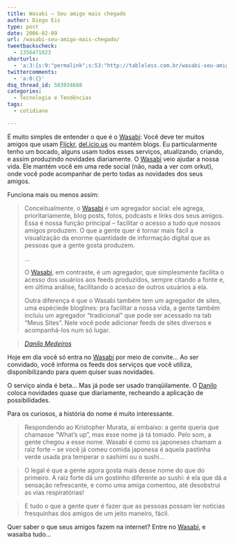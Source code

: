 ```yaml
---
title: Wasabi – Seu amigo mais chegado
author: Diego Eis
type: post
date: 2006-02-09
url: /wasabi-seu-amigo-mais-chegado/
tweetbackscheck:
  - 1356471823
shorturls:
  - 'a:3:{s:9:"permalink";s:53:"http://tableless.com.br/wasabi-seu-amigo-mais-chegado";s:7:"tinyurl";s:26:"http://tinyurl.com/3nosc2h";s:4:"isgd";s:19:"http://is.gd/WVbwZ4";}'
twittercomments:
  - 'a:0:{}'
dsq_thread_id: 503034688
categories:
  - Tecnologia e Tendências
tags:
  - cotidiano

---
```

É muito simples de entender o que é o [Wasabi][1]: Você deve ter muitos amigos que usam [Flickr][2], [del.icio.us][3] ou mantém blogs. Eu particularmente tenho um bocado, alguns usam todos esses serviços, atualizando, criando, e assim produzindo novidades diariamente. O [Wasabi][1] veio ajudar a nossa vida. Ele mantém você em uma rede social (não, nada a ver com orkut), onde você pode acompanhar de perto todas as novidades dos seus amigos. 

Funciona mais ou menos assim:

> Conceitualmente, o [Wasabi][1] é um agregador social: ele agrega, prioritariamente, blog posts, fotos, podcasts e links dos seus amigos. Essa é nossa função principal &#8211; facilitar o acesso a tudo que nossos amigos produzem. O que a gente quer é tornar mais fácil a visualização da enorme quantidade de informação digital que as pessoas que a gente gosta produzem.
> 
> &#8230;
> 
> O [Wasabi][1], em contraste, é um agregador, que simplesmente facilita o acesso dos usuários aos feeds produzidos, sempre citando a fonte e, em última análise, facilitando o acesso de outros usuários a ela.
> 
> Outra diferença é que o Wasabi também tem um agregador de sites, uma espéciede bloglines: pra facilitar a nossa vida, a gente também incluiu um agregador &#8220;tradicional&#8221; que pode ser acessado na tab &#8220;Meus Sites&#8221;. Nele você pode adicionar feeds de sites diversos e acompanhá-los num só lugar.
  
> <cite><a href="http://www.digitalminds.com.br/posts/2511">Danilo Medeiros</a></cite> 

Hoje em dia você só entra no [Wasabi][1] por meio de convite&#8230; Ao ser convidado, você informa os feeds dos serviços que você utiliza, disponibilizando para quem quiser suas novidades.
  
O serviço ainda é beta&#8230; Mas já pode ser usado tranqüilamente. O [Danilo][4] coloca novidades quase que diariamente, recheando a aplicação de possibilidades.

Para os curiosos, a história do nome é muito interessante.

> Respondendo ao Kristopher Murata, aí embaixo: a gente queria que chamasse &#8220;What&#8217;s up&#8221;, mas esse nome já tá tomado. Pelo som, a gente chegou a esse nome. Wasabi é como os japoneses chamam a raiz forte &#8211; se você já comeu comida japonesa é aquela pastinha verde usada pra temperar o sashimi ou o sushi&#8230;
  
> O legal é que a gente agora gosta mais desse nome do que do primeiro. A raiz forte dá um gostinho diferente ao sushi: é ela que dá a sensação refrescante, e como uma amiga comentou, até desobstrui as vias respiratórias!
  
> E tudo o que a gente quer é fazer que as pessoas possam ler notícias fresquinhas dos amigos de um jeito maneiro, fácil. 

Quer saber o que seus amigos fazem na internet? Entre no [Wasabi][1], e wasaiba tudo&#8230;

 [1]: http://www.wasabi.com.br/
 [2]: http://www.flickr.com/
 [3]: http://del.icio.us/
 [4]: http://digitalminds.com.br/